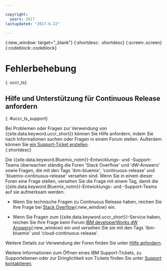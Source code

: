 ```yaml
---

copyright:
  years: 2017
lastupdated: "2017-6-22"

---
```


{:new_window: target="_blank"}
{:shortdesc: .shortdesc}
{:screen:.screen}
{:codeblock:.codeblock}

# Fehlerbehebung
{: uccr_ts}


## Hilfe und Unterstützung für Continuous Release anfordern    
{: #uccr_ts_support}  

Bei Problemen oder Fragen zur Verwendung von {{site.data.keyword.uccr_short}} können Sie Hilfe anfordern, indem Sie nach Informationen suchen oder Fragen in einem Forum stellen. Außerdem können Sie [ein Support-Ticket erstellen](https://www.{DomainName}/docs/support/index.html#open-ticket).    
{:shortdesc}

Die {{site.data.keyword.Bluemix_notm}}-Entwicklungs- und -Support-Teams überwachen ständig die Foren 'Stack Overflow' und 'dW-Answers' sowie Fragen, die mit den Tags 'ibm-bluemix', 'continuous-release' und 'bluemix-continuous-release' versehen sind. Wenn Sie in einem dieser Foren eine Frage stellen, versehen Sie die Frage mit einem Tag, damit die {{site.data.keyword.Bluemix_notm}}-Entwicklungs- und -Support-Teams auf sie aufmerksam werden.

* Wenn Sie technische Fragen zu Continuous Release haben, reichen Sie Ihre Frage bei [Stack Overflow](http://stackoverflow.com/questions/ask?tags=ibm-bluemix,continuous-release){:new_window} ein.

* Wenn Sie Fragen zum {{site.data.keyword.uccr_short}}-Service haben, reichen Sie Ihre Frage beim Forum [IBM developerWorks dW Answers](https://developer.ibm.com/answers/questions/ask/?topics=continuous-release,bluemix){:new_window} ein und versehen Sie sie mit den  Tags 'ibm-bluemix' und 'cloud-continuous-release'.

Weitere Details zur Verwendung der Foren finden Sie unter [Hilfe anfordern](https://www.{DomainName}/docs/support/index.html#getting-help).

Weitere Informationen zum Öffnen eines IBM Support-Tickets, zu Supportebenen oder zur Dringlichkeit von Tickets finden Sie unter [Support kontaktieren](https://www.{DomainName}/docs/support/index.html#contacting-support).
